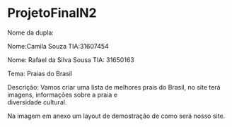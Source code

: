 # ProjetoFinalN2
Nome da dupla:

Nome:Camila Souza
TIA:31607454

Nome: Rafael da Silva Sousa
TIA: 31650163

Tema: Praias do Brasil

Descrição:
Vamos criar uma lista de melhores prais do Brasil, no site terá imagens, informações sobre  a praia e  
diversidade cultural.

Na imagem em anexo um layout de demostração  de como será nosso site.